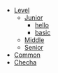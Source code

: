 <!-- docs/_sidebar.md -->
* [Level]()
    * [Junior](junior/core.md)
        - [hello](junior/article/hello.md)
        - [basic](junior/article/basic.md)
    * [Middle](middle/core.md)
    * [Senior](senior/core.md)
* [Common]()
* [Checha]()